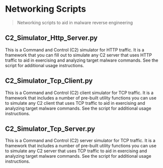 # Networking Scripts
> Networking scripts to aid in malware reverse engineering
## C2_Simulator_Http_Server.py
This is a Command and Control (C2) simulator for HTTP traffic. It is a framework that you can fill out to simulate any C2 server that uses HTTP traffic to aid in exercising and analyzing target malware commands. See the script for additional usage instructions.
## C2_Simulator_Tcp_Client.py
This is a Command and Control (C2) client simulator for TCP traffic. It is a framework that includes a number of pre-built utility functions you can use to simulate any C2 client that uses TCP traffic to aid in exercising and analyzing target malware commands. See the script for additional usage instructions.
## C2_Simulator_Tcp_Server.py
This is a Command and Control (C2) server simulator for TCP traffic. It is a framework that includes a number of pre-built utility functions you can use to simulate any C2 server that uses TCP traffic to aid in exercising and analyzing target malware commands. See the script for additional usage instructions.
